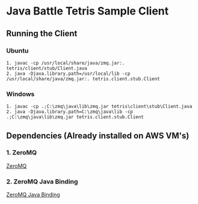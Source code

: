 # Java Battle Tetris Sample Client

## Running the Client

### Ubuntu
    1. javac -cp /usr/local/share/java/zmq.jar:. tetris/client/stub/Client.java  
    2. java -Djava.library.path=/usr/local/lib -cp /usr/local/share/java/zmq.jar:. tetris.client.stub.Client

### Windows
    1. javac -cp .;C:\zmq\java\lib\zmq.jar tetris\client\stub\Client.java
    2. java -Djava.library.path=C:\zmq\java\lib -cp .;C:\zmq\java\lib\zmq.jar tetris.client.stub.Client

## Dependencies (Already installed on AWS VM's)

### 1. ZeroMQ

[ZeroMQ](http://www.zeromq.org/)

### 2. ZeroMQ Java Binding

[ZeroMQ Java Binding](http://www.zeromq.org/bindings:java)
